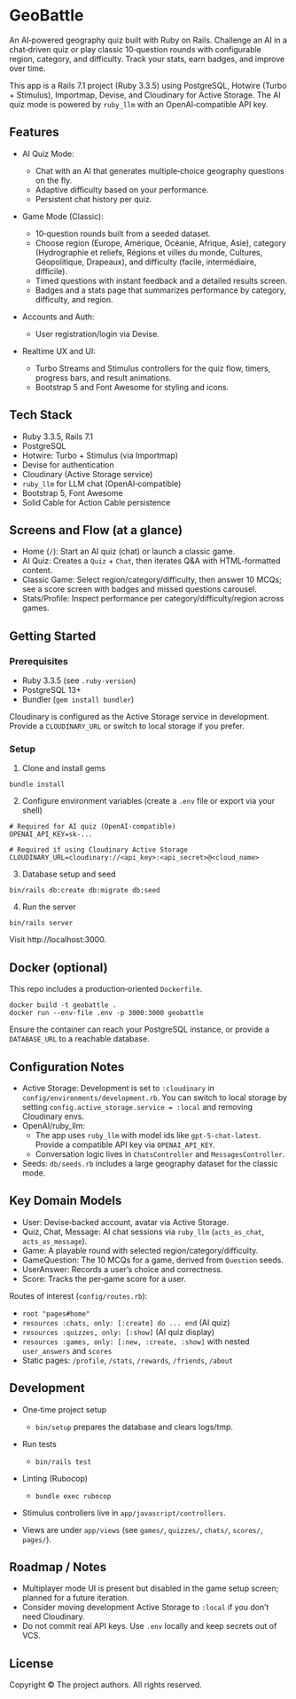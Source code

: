 # GeoBattle

An AI‑powered geography quiz built with Ruby on Rails. Challenge an AI in a chat‑driven quiz or play classic 10‑question rounds with configurable region, category, and difficulty. Track your stats, earn badges, and improve over time.

This app is a Rails 7.1 project (Ruby 3.3.5) using PostgreSQL, Hotwire (Turbo + Stimulus), Importmap, Devise, and Cloudinary for Active Storage. The AI quiz mode is powered by `ruby_llm` with an OpenAI‑compatible API key.


## Features

- AI Quiz Mode:
  - Chat with an AI that generates multiple‑choice geography questions on the fly.
  - Adaptive difficulty based on your performance.
  - Persistent chat history per quiz.

- Game Mode (Classic):
  - 10‑question rounds built from a seeded dataset.
  - Choose region (Europe, Amérique, Océanie, Afrique, Asie), category (Hydrographie et reliefs, Régions et villes du monde, Cultures, Géopolitique, Drapeaux), and difficulty (facile, intermédiaire, difficile).
  - Timed questions with instant feedback and a detailed results screen.
  - Badges and a stats page that summarizes performance by category, difficulty, and region.

- Accounts and Auth:
  - User registration/login via Devise.

- Realtime UX and UI:
  - Turbo Streams and Stimulus controllers for the quiz flow, timers, progress bars, and result animations.
  - Bootstrap 5 and Font Awesome for styling and icons.


## Tech Stack

- Ruby 3.3.5, Rails 7.1
- PostgreSQL
- Hotwire: Turbo + Stimulus (via Importmap)
- Devise for authentication
- Cloudinary (Active Storage service)
- `ruby_llm` for LLM chat (OpenAI‑compatible)
- Bootstrap 5, Font Awesome
- Solid Cable for Action Cable persistence


## Screens and Flow (at a glance)

- Home (`/`): Start an AI quiz (chat) or launch a classic game.
- AI Quiz: Creates a `Quiz` + `Chat`, then iterates Q&A with HTML‑formatted content.
- Classic Game: Select region/category/difficulty, then answer 10 MCQs; see a score screen with badges and missed questions carousel.
- Stats/Profile: Inspect performance per category/difficulty/region across games.


## Getting Started

### Prerequisites

- Ruby 3.3.5 (see `.ruby-version`)
- PostgreSQL 13+
- Bundler (`gem install bundler`)

Cloudinary is configured as the Active Storage service in development. Provide a `CLOUDINARY_URL` or switch to local storage if you prefer.

### Setup

1) Clone and install gems

```
bundle install
```

2) Configure environment variables (create a `.env` file or export via your shell)

```
# Required for AI quiz (OpenAI‑compatible)
OPENAI_API_KEY=sk-...

# Required if using Cloudinary Active Storage
CLOUDINARY_URL=cloudinary://<api_key>:<api_secret>@<cloud_name>
```

3) Database setup and seed

```
bin/rails db:create db:migrate db:seed
```

4) Run the server

```
bin/rails server
```

Visit http://localhost:3000.


## Docker (optional)

This repo includes a production‑oriented `Dockerfile`.

```
docker build -t geobattle .
docker run --env-file .env -p 3000:3000 geobattle
```

Ensure the container can reach your PostgreSQL instance, or provide a `DATABASE_URL` to a reachable database.


## Configuration Notes

- Active Storage: Development is set to `:cloudinary` in `config/environments/development.rb`. You can switch to local storage by setting `config.active_storage.service = :local` and removing Cloudinary envs.
- OpenAI/ruby_llm:
  - The app uses `ruby_llm` with model ids like `gpt-5-chat-latest`. Provide a compatible API key via `OPENAI_API_KEY`.
  - Conversation logic lives in `ChatsController` and `MessagesController`.
- Seeds: `db/seeds.rb` includes a large geography dataset for the classic mode.


## Key Domain Models

- User: Devise‑backed account, avatar via Active Storage.
- Quiz, Chat, Message: AI chat sessions via `ruby_llm` (`acts_as_chat`, `acts_as_message`).
- Game: A playable round with selected region/category/difficulty.
- GameQuestion: The 10 MCQs for a game, derived from `Question` seeds.
- UserAnswer: Records a user’s choice and correctness.
- Score: Tracks the per‑game score for a user.

Routes of interest (`config/routes.rb`):

- `root "pages#home"`
- `resources :chats, only: [:create] do ... end` (AI quiz)
- `resources :quizzes, only: [:show]` (AI quiz display)
- `resources :games, only: [:new, :create, :show]` with nested `user_answers` and `scores`
- Static pages: `/profile`, `/stats`, `/rewards`, `/friends`, `/about`


## Development

- One‑time project setup
  - `bin/setup` prepares the database and clears logs/tmp.

- Run tests
  - `bin/rails test`

- Linting (Rubocop)
  - `bundle exec rubocop`

- Stimulus controllers live in `app/javascript/controllers`.
- Views are under `app/views` (see `games/`, `quizzes/`, `chats/`, `scores/`, `pages/`).


## Roadmap / Notes

- Multiplayer mode UI is present but disabled in the game setup screen; planned for a future iteration.
- Consider moving development Active Storage to `:local` if you don’t need Cloudinary.
- Do not commit real API keys. Use `.env` locally and keep secrets out of VCS.


## License

Copyright © The project authors. All rights reserved.
